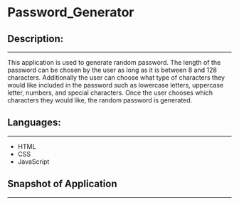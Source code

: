 # Password_Generator

## Description:

---

This application is used to generate random password. The length of the password can be chosen by the user as long as it is between 8 and 128 characters. Additionally the user can choose what type of characters they would like included in the password such as lowercase letters, uppercase letter, numbers, and special characters. Once the user chooses which characters they would like, the random password is generated.

## Languages:

---

- HTML
- CSS
- JavaScript

## Snapshot of Application

---
